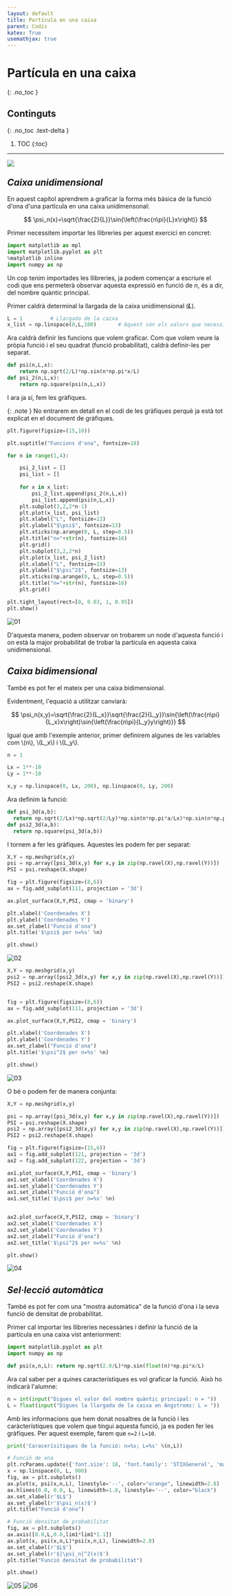 ```yaml
---
layout: default
title: Partícula en una caixa
parent: Codis
katex: True
usemathjax: true
---
```


# **Partícula en una caixa**
{: .no_toc }

## Continguts
{: .no_toc .text-delta }

1. TOC
{:toc}

---

[<img style='display:inline; line-height:0.8em; padding:0; margin:0 0.5em -0.4em 0;' src="https://colab.research.google.com/assets/colab-badge.svg">](https://colab.research.google.com/github/py-IQCC/py-IQCC.github.io/blob/main/part_caixa.ipynb)

## ***Caixa unidimensional***

En aquest capítol aprendrem a graficar la forma més bàsica de la funció d'ona d'una partícula en una caixa unidimensonal:

$$ \psi_n(x)=\sqrt{\frac{2}{L}}\sin{\left(\frac{n\pi}{L}x\right)} $$

Primer necessitem importar les llibreries per aquest exercici en concret:

```py
import matplotlib as mpl
import matplotlib.pyplot as plt
%matplotlib inline
import numpy as np
```

Un cop tenim importades les llibreries, ja podem començar a escriure el codi que ens permeterà observar aquesta expressió en funció de *n*, és a dir, del nombre quàntic principal.

Primer caldrà determinal la llargada de la caixa unidimensional (***L***).

```py
L = 1         # Llargada de la caixa
x_list = np.linspace(0,L,100)       # Aquest són els valors que necessitem per a poder fer les gràfiques
```

Ara caldrà definir les funcions que volem graficar. Com que volem veure la pròpia funció i el seu quadrat (funció probabilitat), caldrà definir-les per separat.

```py
def psi(n,L,x):
    return np.sqrt(2/L)*np.sin(n*np.pi*x/L)
def psi_2(n,L,x):
    return np.square(psi(n,L,x))
```

I ara ja sí, fem les gràfiques.

{: .note }
No entrarem en detall en el codi de les gràfiques perquè ja està tot explicat en el document de gràfiques.

```py
plt.figure(figsize=(15,10))

plt.suptitle("Funcions d'ona", fontsize=18)

for n in range(1,4):

    psi_2_list = []
    psi_list = []
    
    for x in x_list:
        psi_2_list.append(psi_2(n,L,x))
        psi_list.append(psi(n,L,x))
    plt.subplot(3,2,2*n-1)
    plt.plot(x_list, psi_list)
    plt.xlabel("L", fontsize=13)
    plt.ylabel("$\psi$", fontsize=13)
    plt.xticks(np.arange(0, L, step=0.5))
    plt.title("n="+str(n), fontsize=16)
    plt.grid()
    plt.subplot(3,2,2*n)
    plt.plot(x_list, psi_2_list)
    plt.xlabel("L", fontsize=13)
    plt.ylabel("$\psi^2$", fontsize=13)
    plt.xticks(np.arange(0, L, step=0.5))
    plt.title("n="+str(n), fontsize=16)
    plt.grid()

plt.tight_layout(rect=[0, 0.03, 1, 0.95])
plt.show()
```
![01](../images/part_caixa/01.png)


D'aquesta manera, podem observar on trobarem un node d'aquesta funció i on està la major probabilitat de trobar la partícula en aquesta caixa unidimensional.

## ***Caixa bidimensional***
També es pot fer el mateix per una caixa bidimensional.

Evidentment, l'equació a utilitzar canviarà:

$$ \psi_n(x,y)=\sqrt{\frac{2}{L_x}}\sqrt{\frac{2}{L_y}}\sin{\left(\frac{n\pi}{L_x}x\right)\sin{\left(\frac{n\pi}{L_y}y\right)}} $$

Igual que amb l'exemple anterior, primer definirem algunes de les variables com \\(n\\), \\(L_x\\) i \\(L_y\\).

```py
n = 1

Lx = 1**-10
Ly = 1**-10

x,y = np.linspace(0, Lx, 200), np.linspace(0, Ly, 200)
```

Ara definim la funció:

```py
def psi_3d(a,b):
  return np.sqrt(2/Lx)*np.sqrt(2/Ly)*np.sin(n*np.pi*a/Lx)*np.sin(n*np.pi*b/Ly)
def psi2_3d(a,b):
  return np.square(psi_3d(a,b))
```

I tornem a fer les gràfiques. Aquestes les podem fer per separat:

```py
X,Y = np.meshgrid(x,y)
psi = np.array([psi_3d(x,y) for x,y in zip(np.ravel(X),np.ravel(Y))])
PSI = psi.reshape(X.shape)

fig = plt.figure(figsize=(8,6))
ax = fig.add_subplot(111, projection = '3d')

ax.plot_surface(X,Y,PSI, cmap = 'binary')

plt.xlabel('Coordenades X')
plt.ylabel('Coordenades Y')
ax.set_zlabel("Funció d'ona")
plt.title('$\psi$ per n=%s' %n)

plt.show()
```
![02](../images/part_caixa/02.png)

```py
X,Y = np.meshgrid(x,y)
psi2 = np.array([psi2_3d(x,y) for x,y in zip(np.ravel(X),np.ravel(Y))])
PSI2 = psi2.reshape(X.shape)


fig = plt.figure(figsize=(8,6))
ax = fig.add_subplot(111, projection = '3d')

ax.plot_surface(X,Y,PSI2, cmap = 'binary')

plt.xlabel('Coordenades X')
plt.ylabel('Coordenades Y')
ax.set_zlabel("Funció d'ona")
plt.title('$\psi^2$ per n=%s' %n)

plt.show()
```
![03](../images/part_caixa/03.png)

O bé o podem fer de manera conjunta:

```py
X,Y = np.meshgrid(x,y)

psi = np.array([psi_3d(x,y) for x,y in zip(np.ravel(X),np.ravel(Y))])
PSI = psi.reshape(X.shape)
psi2 = np.array([psi2_3d(x,y) for x,y in zip(np.ravel(X),np.ravel(Y))])
PSI2 = psi2.reshape(X.shape)

fig = plt.figure(figsize=(15,6))
ax1 = fig.add_subplot(121, projection = '3d')
ax2 = fig.add_subplot(122, projection = '3d')

ax1.plot_surface(X,Y,PSI, cmap = 'binary')
ax1.set_xlabel('Coordenades X')
ax1.set_ylabel('Coordenades Y')
ax1.set_zlabel("Funció d'ona")
ax1.set_title('$\psi$ per n=%s' %n)


ax2.plot_surface(X,Y,PSI2, cmap = 'binary')
ax2.set_xlabel('Coordenades X')
ax2.set_ylabel('Coordenades Y')
ax2.set_zlabel("Funció d'ona")
ax2.set_title('$\psi^2$ per n=%s' %n)

plt.show()
```
![04](../images/part_caixa/04.png)


## ***Sel·lecció automàtica***

També es pot fer com una "mostra automàtica" de la funció d'ona i la seva funció de densitat de probabilitat.

Primer cal importar les llibreries necessàries i definir la funció de la partícula en una caixa vist anteriorment:

```py
import matplotlib.pyplot as plt
import numpy as np

def psi(x,n,L): return np.sqrt(2.0/L)*np.sin(float(n)*np.pi*x/L)
```

Ara cal saber per a quines característiques es vol graficar la funció. Això ho indicarà l'alumne:

```py
n = int(input("Digues el valor del nombre quàntic principal: n = "))
L = float(input("Digues la llargada de la caixa en Angstroms: L = "))
```

Amb les informacions que hem donat nosaltres de la funció i les caràcterístiques que volem que tingui aquesta funció, ja es poden fer les gràfiques.
Per aquest exemple, farem que `n=2` i `L=10`.

```py
print('Caracerísitiques de la funció: n=%s; L=%s' %(n,L))

# Funció de ona
plt.rcParams.update({'font.size': 18, 'font.family': 'STIXGeneral', 'mathtext.fontset': 'stix'})
x = np.linspace(0, L, 900)
fig, ax = plt.subplots()
ax.plot(x, psi(x,n,L), linestyle='--', color="orange", linewidth=2.8)
ax.hlines(0.0, 0.0, L, linewidth=1.8, linestyle='--', color="black")
ax.set_xlabel(r'$L$')
ax.set_ylabel(r'$\psi_n(x)$')
plt.title("Funció d'ona")

# Funció densitat de probabilitat
fig, ax = plt.subplots()
ax.axis([0.0,L,0.0,lim1*lim1*1.1])
ax.plot(x, psi(x,n,L)*psi(x,n,L), linewidth=2.8)
ax.set_xlabel(r'$L$')
ax.set_ylabel(r'$|\psi_n|^2(x)$')
plt.title("Funció densitat de probabilitat")

plt.show()
```
![05](../images/part_caixa/05.png)
![06](../images/part_caixa/06.png)

